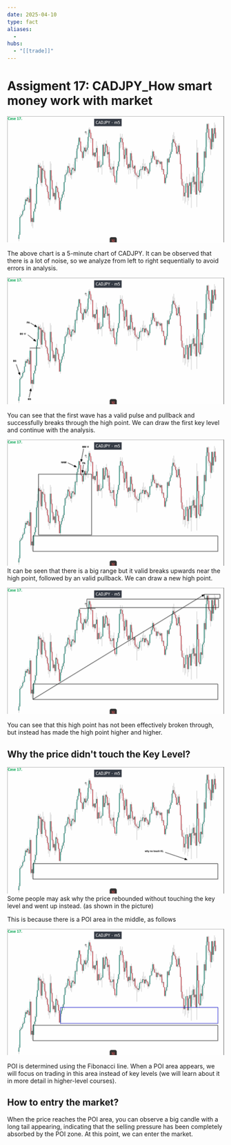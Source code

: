 ```yaml
---
date: 2025-04-10
type: fact
aliases:
  -
hubs:
  - "[[trade]]"
---
```


# Assigment 17: CADJPY_How smart money work with market

![CADJPY-m5-case17.png](../assets/imgs/CADJPY-m5-case17.png)

The above chart is a 5-minute chart of CADJPY. It can be observed that there is a lot of noise, so we analyze from left to right sequentially to avoid errors in analysis.

![CADJAP17-fist-wave.png](../assets/imgs/CADJAP17-fist-wave.png)

You can see that the first wave has a valid pulse and pullback and successfully breaks through the high point. We can draw the first key level and continue with the analysis.

![CADJPY-m5-2nd-wave-range.png](../assets/imgs/CADJPY-m5-2nd-wave-range.png)
It can be seen that there is a big range but it valid breaks upwards near the high point, followed by an valid pullback. We can draw a new high point.

![CADJPY-m5-no-break-high.png](../assets/imgs/CADJPY-m5-no-break-high.png)

You can see that this high point has not been effectively broken through, but instead has made the high point higher and higher.

## Why the price didn't touch the Key Level?

![CADJPY-m5-why-not-touch-KL.png](../assets/imgs/CADJPY-m5-why-not-touch-KL.png)
Some people may ask why the price rebounded without touching the key level and went up instead. (as shown in the picture)

This is because there is a POI area in the middle, as follows

![CADJPY17-POI-appear.png](../assets/imgs/CADJPY17-POI-appear.png)

POI is determined using the Fibonacci line. When a POI area appears, we will focus on trading in this area instead of key levels (we will learn about it in more detail in higher-level courses).


## How to entry the market?

When the price reaches the POI area, you can observe a big candle with a long tail appearing, indicating that the selling pressure has been completely absorbed by the POI zone. At this point, we can enter the market.
